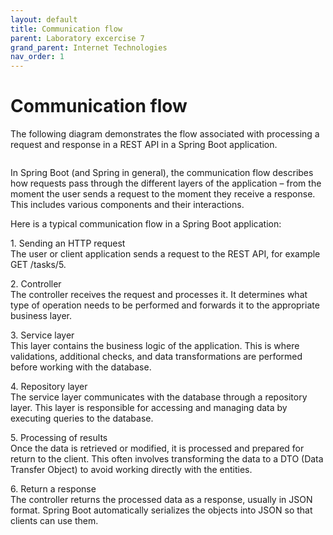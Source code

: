 ```yaml
---
layout: default
title: Communication flow
parent: Laboratory excercise 7
grand_parent: Internet Technologies
nav_order: 1
---
```



# Communication flow 

The following diagram demonstrates the flow associated with processing a request and response in a REST API in a Spring Boot application.

<figure><img src="../../../assets/image (97).png" alt=""><figcaption></figcaption></figure>

In Spring Boot (and Spring in general), the communication flow describes how requests pass through the different layers of the application – from the moment the user sends a request to the moment they receive a response. This includes various components and their interactions.

Here is a typical communication flow in a Spring Boot application:

1\.      Sending an HTTP request    
The user or client application sends a request to the REST API, for example GET /tasks/5.

2\.      Controller          
The controller receives the request and processes it. It determines what type of operation needs to be performed and forwards it to the appropriate business layer.

3\.      Service layer     
This layer contains the business logic of the application. This is where validations, additional checks, and data transformations are performed before working with the database.

4\.      Repository layer      
The service layer communicates with the database through a repository layer. This layer is responsible for accessing and managing data by executing queries to the database.

5\.      Processing of results   
Once the data is retrieved or modified, it is processed and prepared for return to the client. This often involves transforming the data to a DTO (Data Transfer Object) to avoid working directly with the entities.

6\.      Return a response    
The controller returns the processed data as a response, usually in JSON format. Spring Boot automatically serializes the objects into JSON so that clients can use them.

